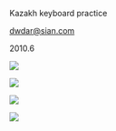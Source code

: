 Kazakh keyboard practice

dwdar@sian.com

2010.6

![](D:\Python\notebook\typora-user-images\20200531133732.jpg)

![](D:\Python\notebook\typora-user-images\20200531133812.jpg)

![](D:\Python\notebook\typora-user-images\20200531133848.jpg)

![](D:\Python\notebook\typora-user-images\20200531133918.jpg)